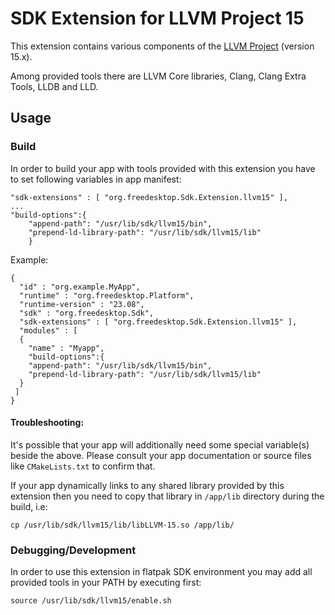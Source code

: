 # SDK Extension for LLVM Project 15

This extension contains various components of the [LLVM Project](https://llvm.org) (version 15.x).

Among provided tools there are LLVM Core libraries, Clang, Clang Extra Tools, LLDB and LLD.

## Usage

### Build

In order to build your app with tools provided with this extension you have to set following variables in app manifest:

```
"sdk-extensions" : [ "org.freedesktop.Sdk.Extension.llvm15" ],
...
"build-options":{
    "append-path": "/usr/lib/sdk/llvm15/bin",
    "prepend-ld-library-path": "/usr/lib/sdk/llvm15/lib"
    }
```
Example:
```
{
  "id" : "org.example.MyApp",
  "runtime" : "org.freedesktop.Platform",
  "runtime-version" : "23.08",
  "sdk" : "org.freedesktop.Sdk",
  "sdk-extensions" : [ "org.freedesktop.Sdk.Extension.llvm15" ],
  "modules" : [
  {
    "name" : "Myapp",
    "build-options":{
    "append-path": "/usr/lib/sdk/llvm15/bin",
    "prepend-ld-library-path": "/usr/lib/sdk/llvm15/lib"
  }
 ]
}
```

#### Troubleshooting:

It's possible that your app will additionally need some special variable(s) beside the above. Please consult your app documentation or source files like `CMakeLists.txt` to confirm that.

If your app dynamically links to any shared library provided by this extension then you need to copy that library in `/app/lib` directory during the build, i.e:
```
cp /usr/lib/sdk/llvm15/lib/libLLVM-15.so /app/lib/
```

### Debugging/Development

In order to use this extension in flatpak SDK environment you may add all provided tools in your PATH by executing first:
```
source /usr/lib/sdk/llvm15/enable.sh
```
